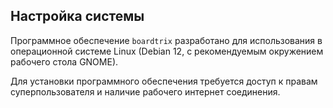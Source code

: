 ## Настройка системы

Программное обеспечение `boardtrix` разработано для использования в операционной системе Linux (Debian 12, с рекомендуемым окружением рабочего стола GNOME).

Для установки программного обеспечения требуется доступ к правам суперпользователя и наличие рабочего интернет соединения.
